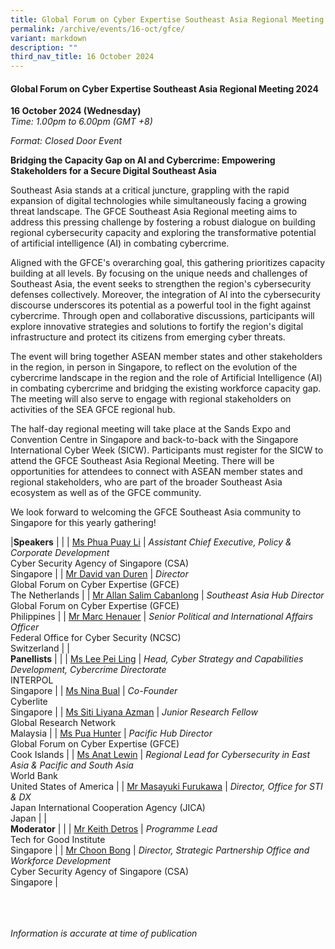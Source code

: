 ```yaml
---
title: Global Forum on Cyber Expertise Southeast Asia Regional Meeting 2024
permalink: /archive/events/16-oct/gfce/
variant: markdown
description: ""
third_nav_title: 16 October 2024
---
```

#### **Global Forum on Cyber Expertise Southeast Asia Regional Meeting 2024**

**16 October 2024 (Wednesday)**  
*Time: 1.00pm to 6.00pm (GMT +8)*

*Format: Closed Door Event*

**Bridging the Capacity Gap on AI and Cybercrime: Empowering Stakeholders for a Secure Digital Southeast Asia**

Southeast Asia stands at a critical juncture, grappling with the rapid expansion of digital technologies while simultaneously facing a growing threat landscape. The GFCE Southeast Asia Regional meeting aims to address this pressing challenge by fostering a robust dialogue on building regional cybersecurity capacity and exploring the transformative potential of artificial intelligence (AI) in combating cybercrime.

Aligned with the GFCE's overarching goal, this gathering prioritizes capacity building at all levels. By focusing on the unique needs and challenges of Southeast Asia, the event seeks to strengthen the region's cybersecurity defenses collectively. Moreover, the integration of AI into the cybersecurity discourse underscores its potential as a powerful tool in the fight against cybercrime. Through open and collaborative discussions, participants will explore innovative strategies and solutions to fortify the region's digital infrastructure and protect its citizens from emerging cyber threats.

The event will bring together ASEAN member states and other stakeholders in the region, in person in Singapore, to reflect on the evolution of the cybercrime landscape in the region and the role of Artificial Intelligence (AI) in combating cybercrime and bridging the existing workforce capacity gap. The meeting will also serve to engage with regional stakeholders on activities of the SEA GFCE regional hub.

The half-day regional meeting will take place at the Sands Expo and Convention Centre in Singapore and back-to-back with the Singapore International Cyber Week (SICW). Participants must register for the SICW to attend the GFCE Southeast Asia Regional Meeting. There will be opportunities for attendees to connect with ASEAN member states and regional stakeholders, who are part of the broader Southeast Asia ecosystem as well as of the GFCE community.

We look forward to welcoming the GFCE Southeast Asia community to Singapore for this yearly gathering!

|**Speakers**          |                                                              |
| [⁠Ms Phua Puay Li](/speakers/ms-phua-puay-li/)  | *Assistant Chief Executive, Policy &amp; Corporate Development*<br>Cyber Security Agency of Singapore (CSA)<br>Singapore      |
| [Mr David van Duren](/speakers/mr-david-van-duren/)  | *Director* <br>Global Forum on Cyber Expertise (GFCE)<br>The Netherlands      |
| [Mr Allan Salim Cabanlong](/speakers/mr-allan-salim-cabanlong/)  | *Southeast Asia Hub Director*<br>Global Forum on Cyber Expertise (GFCE)<br>Philippines      |
| [Mr Marc Henauer](/speakers/mr-marc-henauer/)  | *Senior Political and International Affairs Officer*<br>Federal Office for Cyber Security (NCSC)<br>Switzerland      |
|<br>**Panellists**          |                                                              |
| [Ms Lee Pei Ling](/speakers/ms-lee-pei-ling/)  | *Head, Cyber Strategy and Capabilities Development, Cybercrime Directorate* <br>INTERPOL<br>Singapore      |
| [Ms Nina Bual](/speakers/ms-nina-bual/)  | *Co-Founder*<br>Cyberlite<br>Singapore      |
| [Ms Siti Liyana Azman](/speakers/ms-siti-liyana-azman/)  | *Junior Research Fellow*<br>Global Research Network<br>Malaysia      |
| [Ms Pua Hunter](/speakers/ms-pua-hunter/)  | *Pacific Hub Director*<br>Global Forum on Cyber Expertise (GFCE)<br>Cook Islands      |
| [Ms Anat Lewin](/speakers/ms-anat-lewin/)  | *Regional Lead for Cybersecurity in East Asia &amp; Pacific and South Asia*<br>World Bank<br>United States of America      |
| [Mr Masayuki Furukawa](/speakers/mr-masayuki-furukawa/)  | *Director, Office for STI &amp; DX*<br>Japan International Cooperation Agency (JICA)<br>Japan      |
|<br>**Moderator**          |                                                              |
| [Mr Keith Detros](/speakers/mr-keith-detros/)  | *Programme Lead* <br>Tech for Good Institute<br>Singapore      |
| [Mr Choon Bong](/speakers/mr-choon-bong/)  | *Director, Strategic Partnership Office and Workforce Development*<br>Cyber Security Agency of Singapore (CSA)<br>Singapore      |

<br><br><br>
*Information is accurate at time of publication*